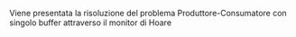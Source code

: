 
Viene presentata la risoluzione del problema Produttore-Consumatore con singolo buffer attraverso il monitor di Hoare
